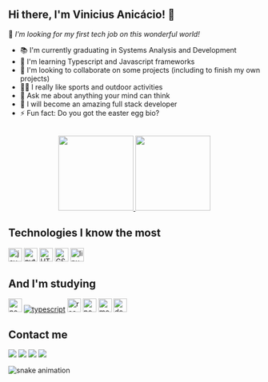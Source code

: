 ## Hi there, I'm Vinicius Anicácio! 🚀
 
💙 _I'm looking for my first tech job on this wonderful world!_

- 📚 I'm currently graduating in Systems Analysis and Development
- 📖 I'm learning Typescript and Javascript frameworks
- 👯 I'm looking to collaborate on some projects (including to finish my own projects)
- 💪🏽 I really like sports and outdoor activities
- 💬 Ask me about anything your mind can think
- 🎯 I will become an amazing full stack developer
- ⚡ Fun fact: Do you got the easter egg bio?

<br/>
<div align="center">
 <a href="https://github.com/anic4cio">
 <img height="150em" src="https://github-readme-stats.vercel.app/api?username=anic4cio&show_icons=true&theme=dark&count_private=true&hide=stars"/>
 <img height="150em" src="https://github-readme-stats.vercel.app/api/top-langs/?username=anic4cio&include_all_commits=true&layout=compact&langs_count=7&theme=dark"/><a/>
</div>
 
## Technologies I know the most

<div style="display: inline_block">
 <a href="https://www.javascript.com/"><img height="27" alt="javascript" src="https://img.shields.io/badge/JavaScript-F7DF1E?style=for-the-badge&logo=javascript&logoColor=black"></a>
 <a href="https://www.python.org/"><img height="27" alt="python" src="https://img.shields.io/badge/Python-3776AB?style=for-the-badge&logo=python&logoColor=white"></a>
 <a href="https://developer.mozilla.org/docs/Web/HTML"><img height="27" alt="HTML" src= "https://img.shields.io/badge/HTML5-E34F26?style=for-the-badge&logo=html5&logoColor=white"></a> 
 <a href="https://developer.mozilla.org/docs/Web/CSS"><img height="27" alt="CSS" src="https://img.shields.io/badge/CSS3-1572B6?style=for-the-badge&logo=css3&logoColor=white"></a>
 <a href="https://www.linux.com/what-is-linux/"><img height="27" alt="linux" src="https://img.shields.io/badge/Linux-FCC624?style=for-the-badge&logo=linux&logoColor=black"></a>
 
## And I'm studying

 <a href="https://nodejs.org/en/"><img height="27" alt="nodejs" src="https://img.shields.io/badge/Node.js-339933?style=for-the-badge&logo=nodedotjs&logoColor=white"></a> 
 <a href="https://www.typescriptlang.org/"><img heigth="27" alt="typescript" src="https://img.shields.io/badge/TypeScript-007ACC?style=for-the-badge&logo=typescript&logoColor=white"></a>
 <a href="https://reactjs.org/"><img height="27" alt="reactjs" src="https://img.shields.io/badge/React-20232A?style=for-the-badge&logo=react&logoColor=61DAFB"></a>
 <a href="https://www.postgresql.org/"><img height="27" alt="postgresql" src="https://img.shields.io/badge/PostgreSQL-316192?style=for-the-badge&logo=postgresql&logoColor=white"></a>
 <a href="https://www.mongodb.com/"><img height="27" alt="mongodb" src="https://img.shields.io/badge/MongoDB-4EA94B?style=for-the-badge&logo=mongodb&logoColor=white"></a>
  <a href="https://www.docker.com/"><img height="27" alt="docker" src="https://img.shields.io/badge/Docker-2CA5E0?style=for-the-badge&logo=docker&logoColor=white"></a>

## Contact me
<div> 
 <a href="https://www.instagram.com/anic4cio/" target="_blank"><img src="https://img.shields.io/badge/-Instagram-%23E4405F?style=for-the-badge&logo=instagram&logoColor=white" target="_blank"></a>
 <a href="https://discord.com/users/Vinicius%20Anic%C3%A1cio#2239" target="_blank"><img src="https://img.shields.io/badge/Discord-7289DA?style=for-the-badge&logo=discord&logoColor=white" target="_blank"></a> 
 <a href = "mailto:anicaciovinicius36@gmail.com"><img src="https://img.shields.io/badge/-Gmail-%23333?style=for-the-badge&logo=gmail&logoColor=white" target="_blank"></a>
 <a href="https://www.linkedin.com/in/anic4cio" target="_blank"><img src="https://img.shields.io/badge/-LinkedIn-%230077B5?style=for-the-badge&logo=linkedin&logoColor=white" target="_blank"></a>
 
   ![snake animation](https://github.com/anic4cio/anic4cio/blob/output/github-contribution-grid-snake2.svg)
 
<div/>
